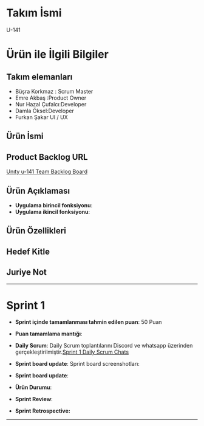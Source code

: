 # Takım İsmi
U-141
# Ürün ile İlgili Bilgiler
## Takım elemanları
- Büşra Korkmaz : Scrum Master
- Emre Akbaş :Product Owner
- Nur Hazal Çufalcı:Developer
- Damla Öksel:Developer
- Furkan Şakar UI / UX	
## Ürün İsmi



## Product Backlog URL

[Unıty u-141 Team Backlog Board](https://oyunuygulama.atlassian.net/jira/software/projects/OYUN/boards/1)

## Ürün Açıklaması




- **Uygulama birincil fonksiyonu**:
- **Uygulama ikincil fonksiyonu**:

## Ürün Özellikleri



## Hedef Kitle



## Juriye Not




---

# Sprint 1

- **Sprint içinde tamamlanması tahmin edilen puan**: 50 Puan


- **Puan tamamlama mantığı**: 

- **Daily Scrum**: Daily Scrum toplantılarını Discord ve whatsapp üzerinden gerçekleştirilmiştir.[Sprint 1 Daily Scrum Chats](https://github.com/users/busrakorkmaz97/projects/2/views/1?visibleFields=%5B%22Title%22%2C%22Assignees%22%2C%22Status%22%2C%22Linked+pull+requests%22%5D&pane=issue&itemId=31075589)

- **Sprint board update**: Sprint board screenshotları:  
- **Sprint board update**: 

- **Ürün Durumu**: 
- **Sprint Review**: 


- **Sprint Retrospective:**
  


---





